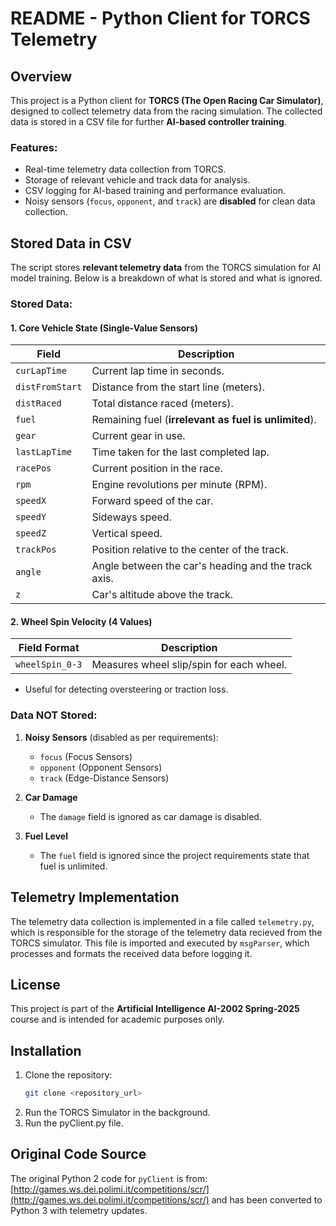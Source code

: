 # README - Python Client for TORCS Telemetry

## Overview

This project is a Python client for **TORCS (The Open Racing Car Simulator)**, designed to collect telemetry data from the racing simulation. The collected data is stored in a CSV file for further **AI-based controller training**.

### Features:

- Real-time telemetry data collection from TORCS.
- Storage of relevant vehicle and track data for analysis.
- CSV logging for AI-based training and performance evaluation.
- Noisy sensors (`focus`, `opponent`, and `track`) are **disabled** for clean data collection.

## **Stored Data in CSV**

The script stores **relevant telemetry data** from the TORCS simulation for AI model training. Below is a breakdown of what is stored and what is ignored.

### **Stored Data:**

#### **1. Core Vehicle State (Single-Value Sensors)**

| Field           | Description                                           |
| --------------- | ----------------------------------------------------- |
| `curLapTime`    | Current lap time in seconds.                          |
| `distFromStart` | Distance from the start line (meters).                |
| `distRaced`     | Total distance raced (meters).                        |
| `fuel`          | Remaining fuel (**irrelevant as fuel is unlimited**). |
| `gear`          | Current gear in use.                                  |
| `lastLapTime`   | Time taken for the last completed lap.                |
| `racePos`       | Current position in the race.                         |
| `rpm`           | Engine revolutions per minute (RPM).                  |
| `speedX`        | Forward speed of the car.                             |
| `speedY`        | Sideways speed.                                       |
| `speedZ`        | Vertical speed.                                       |
| `trackPos`      | Position relative to the center of the track.         |
| `angle`         | Angle between the car's heading and the track axis.   |
| `z`             | Car's altitude above the track.                       |

#### **2. Wheel Spin Velocity (4 Values)**

| Field Format    | Description                              |
| --------------- | ---------------------------------------- |
| `wheelSpin_0-3` | Measures wheel slip/spin for each wheel. |

- Useful for detecting oversteering or traction loss.

### **Data NOT Stored:**

1. **Noisy Sensors** (disabled as per requirements):

   - `focus` (Focus Sensors)
   - `opponent` (Opponent Sensors)
   - `track` (Edge-Distance Sensors)

2. **Car Damage**

   - The `damage` field is ignored as car damage is disabled.

3. **Fuel Level**

   - The `fuel` field is ignored since the project requirements state that fuel is unlimited.

## **Telemetry Implementation**

The telemetry data collection is implemented in a file called `telemetry.py`, which is responsible for the storage of the telemetry data recieved from the TORCS simulator. This file is imported and executed by `msgParser`, which processes and formats the received data before logging it.

## License

This project is part of the **Artificial Intelligence AI-2002 Spring-2025** course and is intended for academic purposes only.

## Installation

1. Clone the repository:
   ```bash
   git clone <repository_url>
   ```
2. Run the TORCS Simulator in the background.
3. Run the pyClient.py file.

## **Original Code Source**

The original Python 2 code for `pyClient` is from: [http://games.ws.dei.polimi.it/competitions/scr/](http://games.ws.dei.polimi.it/competitions/scr/) and has been converted to Python 3 with telemetry updates.

